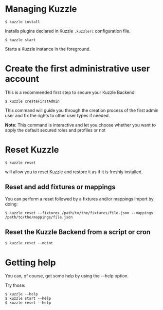 # Managing Kuzzle

```
$ kuzzle install
```

Installs plugins declared in Kuzzle `.kuzzlerc` configuration file.  

```
$ kuzzle start
```

Starts a Kuzzle instance in the foreground.

# Create the first administrative user account

This is a recommended first step to secure your Kuzzle Backend

```
$ kuzzle createFirstAdmin
```

This command will guide you through the creation process of the first admin user and fix the rights to other user types if needed.

**Note:** This command is interactive and let you choose whether you want to apply the default secured roles and profiles or not

# Reset Kuzzle

```
$ kuzzle reset
```

will allow you to reset Kuzzle and restore it as if it is freshly installed.


## Reset and add fixtures or mappings

You can perform a reset followed by a fixtures and/or mappings import by doing:

```
$ kuzzle reset --fixtures /path/to/the/fixtures/file.json --mappings /path/to/the/mappings/file.json
```

## Reset the Kuzzle Backend from a script or cron

```
$ kuzzle reset --noint
```

# Getting help

You can, of course, get some help by using the --help option.

Try those:

```
$ kuzzle --help
$ kuzzle start --help
$ kuzzle reset --help
```
